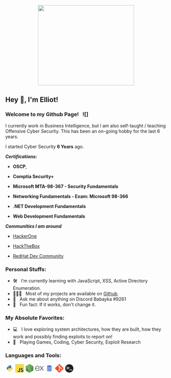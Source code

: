 
<p align="center">
  <img width="300" height="250" src="https://avatars.githubusercontent.com/u/67664600?s=200&v=4">
</p>


## Hey 👋, I'm Elliot!



### Welcome to my Github Page! &nbsp; ![]

I currently work in Business Intelligence, but I am also self-taught / teaching Offensive Cyber Security. This has been an on-going hobby for the last 6 years.

I started Cyber Security **6 Years** ago.

***Certifications:***

- **OSCP**, 

- **Comptia Security+**

- **Microsoft MTA-98-367 - Security Fundamentals**

- **Networking Fundamentals - Exam: Microsoft 98-366**

- **.NET Development Fundamentals**

- **Web Development Fundamentals**

***Communities I am around***
- [HackerOne](https://www.hackerone.com/)

- [HackTheBox](https://www.hackthebox.com/)

- [RedHat Dev Community](https://www.redhat.com/en)

### Personal Stuffs:

- 🛠 &nbsp; I’m currently learning with JavaScript, XSS, Active Directory Enumeration.
- 👨🏻‍💻 &nbsp; Most of my projects are available on [Github](https://github.com/Elliot-Hyphen).
- 💬 &nbsp; Ask me about anything on Discord Babayka #9261
- 👾 &nbsp; Fun fact: If it works, don't change it.

### My Absolute Favorites:

- 💻 &nbsp; I love exploring system architectures, how they are built, how they work and possibly finding exploits to report on!
- 📰 &nbsp; Playing Games, Coding, Cyber Security, Exploit Research

### Languages and Tools:

<code><img height="27" src="https://raw.githubusercontent.com/github/explore/80688e429a7d4ef2fca1e82350fe8e3517d3494d/topics/python/python.png" alt="python"></code>
<code><img height="27" src="https://raw.githubusercontent.com/github/explore/80688e429a7d4ef2fca1e82350fe8e3517d3494d/topics/javascript/javascript.png" alt="javascript"></code>
<code><img height="27" src="https://raw.githubusercontent.com/github/explore/80688e429a7d4ef2fca1e82350fe8e3517d3494d/topics/nodejs/nodejs.png" alt="nodejs"></code>
<code><img height="27" src="https://raw.githubusercontent.com/devicons/devicon/master/icons/express/express-original.svg" alt="expressjs"></code>
<code><img height="27" src="https://raw.githubusercontent.com/github/explore/80688e429a7d4ef2fca1e82350fe8e3517d3494d/topics/sql/sql.png" alt="sql"></code>
<code><img height="27" src="https://raw.githubusercontent.com/devicons/devicon/master/icons/git/git-original.svg" alt="git"></code>
<code><img height="27" src="https://raw.githubusercontent.com/github/explore/80688e429a7d4ef2fca1e82350fe8e3517d3494d/topics/terminal/terminal.png" alt="terminal"></code>

<!--
<code><img height="25" src="https://raw.githubusercontent.com/github/explore/80688e429a7d4ef2fca1e82350fe8e3517d3494d/topics/sass/sass.png" alt="sass"></code>
-->

